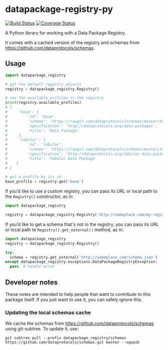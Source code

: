 datapackage-registry-py
=======================

[![Build Status](https://travis-ci.org/okfn/datapackage-registry-py.svg)](https://travis-ci.org/okfn/datapackage-registry-py)
[![Coverage Status](https://coveralls.io/repos/okfn/datapackage-registry-py/badge.svg?branch=master&service=github)](https://coveralls.io/github/okfn/datapackage-registry-py?branch=master)

A Python library for working with a Data Package Registry.

It comes with a cached version of the registry and schemas from
<https://github.com/dataprotocols/schemas>.

Usage
-----

```python
import datapackage_registry

# get the default registry objects
registry = datapackage_registry.Registry()

# see the available profiles in the registry
print(registry.available_profiles)
# {
#     'base': {
#         'id': 'base',
#         'schema': 'https://rawgit.com/dataprotocols/schemas/master/data-package.json',
#         'specification': 'http://dataprotocols.org/data-packages',
#         'title': 'Data Package'
#     },
#     'tabular': {
#         'id': 'tabular',
#         'schema': 'https://rawgit.com/dataprotocols/schemas/master/tabular-data-package.json',
#         'specification': 'http://dataprotocols.org/tabular-data-package/',
#         'title': 'Tabular Data Package'
#    }
# }

# get a profile by its id
base_profile = registry.get('base')
```

If you’d like to use a custom registry, you can pass its URL or local
path to the `Registry()` constructor, as in:

```python
import datapackage_registry

registry = datapackage_registry.Registry('http://someplace.com/my-registry.csv')
```

If you’d like to get a schema that's not in the registry, you can pass its URL
or local path to `Registry().get_external()` method, as in:

```python
import datapackage_registry
registry = datapackage_registry.Registry()

try:
  schema = registry.get_external('http://someplace.com/schema.json')
except datapackage_registry.exceptions.DataPackageRegistryException:
  pass  # handle error
```

Developer notes
---------------

These notes are intended to help people that want to contribute to this
package itself. If you just want to use it, you can safely ignore this.

### Updating the local schemas cache

We cache the schemas from <https://github.com/dataprotocols/schemas>
using git-subtree. To update it, use:

    git subtree pull --prefix datapackage_registry/schemas https://github.com/dataprotocols/schemas.git master --squash
